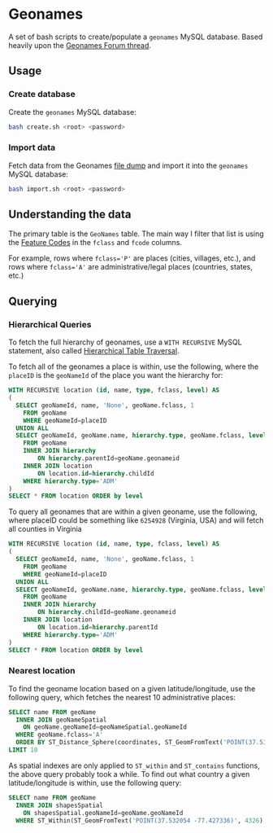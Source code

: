 # Geonames
A set of bash scripts to create/populate a `geonames` MySQL database.  Based heavily upon the [Geonames Forum thread](http://forum.geonames.org/gforum/posts/list/732.page).

## Usage

### Create database
Create the `geonames` MySQL database:
```bash
bash create.sh <root> <password>
```

### Import data
Fetch data from the Geonames [file dump](http://download.geonames.org/export/dump/) and import it into the `geonames` MySQL database:
```bash
bash import.sh <root> <password>
```

## Understanding the data
The primary table is the `GeoNames` table.  The main way I filter that list is using the [Feature Codes](http://www.geonames.org/export/codes.html) in the `fclass` and `fcode` columns.

For example, rows where `fclass='P'` are places (cities, villages, etc.), and rows where `fclass='A'` are administrative/legal places (countries, states, etc.)

## Querying

### Hierarchical Queries
To fetch the full hierarchy of geonames, use a `WITH RECURSIVE` MySQL statement, also called [Hierarchical Table Traversal](https://dev.mysql.com/doc/refman/8.0/en/with.html#common-table-expressions-recursive-hierarchy-traversal).


To fetch all of the geonames a place is within, use the following, where the `placeID` is the `geoNameId` of the place you want the hierarchy for:
```sql
WITH RECURSIVE location (id, name, type, fclass, level) AS
(
  SELECT geoNameId, name, 'None', geoName.fclass, 1
    FROM geoName
    WHERE geoNameId=placeID
  UNION ALL
  SELECT geoNameId, geoName.name, hierarchy.type, geoName.fclass, level+1
    FROM geoName
    INNER JOIN hierarchy
    	ON hierarchy.parentId=geoName.geonameid
    INNER JOIN location
    	ON location.id=hierarchy.childId
    WHERE hierarchy.type='ADM'
)
SELECT * FROM location ORDER by level
```


To query all geonames that are within a given geoname, use the following, where placeID could be something like `6254928` (Virginia, USA) and will fetch all counties in Virginia
```sql
WITH RECURSIVE location (id, name, type, fclass, level) AS
(
  SELECT geoNameId, name, 'None', geoName.fclass, 1
    FROM geoName
    WHERE geoNameId=placeID
  UNION ALL
  SELECT geoNameId, geoName.name, hierarchy.type, geoName.fclass, level+1
    FROM geoName
    INNER JOIN hierarchy
    	ON hierarchy.childId=geoName.geonameid
    INNER JOIN location
    	ON location.id=hierarchy.parentId
    WHERE hierarchy.type='ADM'
)
SELECT * FROM location ORDER by level
```


### Nearest location
To find the geoname location based on a given latitude/longitude, use the following query, which fetches the nearest 10 administrative places:
```sql
SELECT name FROM geoName
  INNER JOIN geoNameSpatial
    ON geoName.geoNameId=geoNameSpatial.geoNameId
  WHERE geoName.fclass='A'
  ORDER BY ST_Distance_Sphere(coordinates, ST_GeomFromText('POINT(37.532054 -77.427336)', 4326))
LIMIT 10
```

As spatial indexes are only applied to `ST_within` and `ST_contains` functions, the above query probably took a while.  To find out what country a given latitude/longitude is within, use the following query:

```sql
SELECT name FROM geoName
  INNER JOIN shapesSpatial
    ON shapesSpatial.geoNameId=geoName.geoNameId
  WHERE ST_Within(ST_GeomFromText('POINT(37.532054 -77.427336)', 4326), geom)
```
